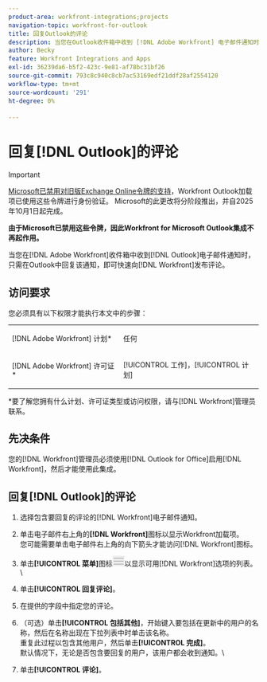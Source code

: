 ```yaml
---
product-area: workfront-integrations;projects
navigation-topic: workfront-for-outlook
title: 回复Outlook的评论
description: 当您在Outlook收件箱中收到 [!DNL Adobe Workfront] 电子邮件通知时，只需在Outlook中回复该通知，即可快速向 [!DNL Workfront] 发布评论。
author: Becky
feature: Workfront Integrations and Apps
exl-id: 36239da6-b5f2-423c-9e81-af78bc31bf26
source-git-commit: 793c8c940c8cb7ac53169edf21ddf28af2554120
workflow-type: tm+mt
source-wordcount: '291'
ht-degree: 0%

---
```


# 回复[!DNL Outlook]的评论

>[!IMPORTANT]
>
>[Microsoft已禁用对旧版Exchange Online令牌的支持](https://learn.microsoft.com/en-us/office/dev/add-ins/outlook/faq-nested-app-auth-outlook-legacy-tokens)，Workfront Outlook加载项已使用这些令牌进行身份验证。 Microsoft的此更改将分阶段推出，并自2025年10月1日起完成。
>
>**由于Microsoft已禁用这些令牌，因此Workfront for Microsoft Outlook集成不再起作用。**

当您在[!DNL Adobe Workfront]收件箱中收到[!DNL Outlook]电子邮件通知时，只需在Outlook中回复该通知，即可快速向[!DNL Workfront]发布评论。

## 访问要求

您必须具有以下权限才能执行本文中的步骤：

<table style="table-layout:auto"> 
 <col> 
 <col> 
 <tbody> 
  <tr> 
   <td role="rowheader">[!DNL Adobe Workfront] 计划*</td> 
   <td> <p>任何</p> </td> 
  </tr> 
  <tr> 
   <td role="rowheader">[!DNL Adobe Workfront] 许可证*</td> 
   <td> <p>[!UICONTROL 工作]，[!UICONTROL 计划]</p> </td> 
  </tr> 
 </tbody> 
</table>

&#42;要了解您拥有什么计划、许可证类型或访问权限，请与[!DNL Workfront]管理员联系。

## 先决条件

您的[!DNL Workfront]管理员必须使用[!DNL Outlook for Office]启用[!DNL Workfront]，然后才能使用此集成。

## 回复[!DNL Outlook]的评论

1. 选择包含要回复的评论的[!DNL Workfront]电子邮件通知。
1. 单击电子邮件右上角的&#x200B;**[!DNL Workfront]**&#x200B;图标以显示Workfront加载项。\
   您可能需要单击电子邮件右上角的向下箭头才能访问[!DNL Workfront]图标。

1. 单击&#x200B;**[!UICONTROL 菜单]**&#x200B;图标![o365_addin_menu_icon.png](assets/o365-addin-menu2-icon.png)以显示可用[!DNL Workfront]选项的列表。\


1. 单击&#x200B;**[!UICONTROL 回复评论]**。
1. 在提供的字段中指定您的评论。
1. （可选）单击&#x200B;**[!UICONTROL 包括其他]**，开始键入要包括在更新中的用户的名称，然后在名称出现在下拉列表中时单击该名称。\
   重复此过程以包含其他用户，然后单击&#x200B;**[!UICONTROL 完成]**。\
   默认情况下，无论是否包含要回复的用户，该用户都会收到通知。\

1. 单击&#x200B;**[!UICONTROL 评论]**。
